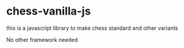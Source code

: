 # chess-vanilla-js


this is a javascript library to make chess standard and other variants


No other framework needed
